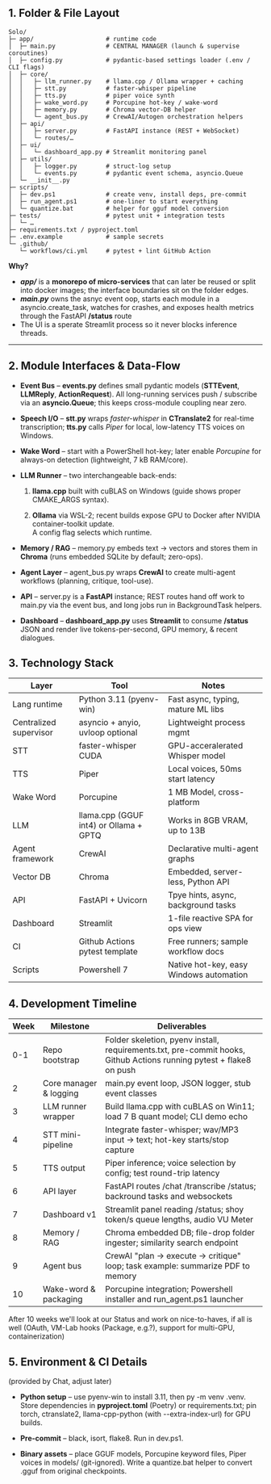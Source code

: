
## 1. Folder & File Layout 

``` Text
Solo/
├─ app/                    # runtime code
│  ├─ main.py              # CENTRAL MANAGER (launch & supervise coroutines)
│  ├─ config.py            # pydantic-based settings loader (.env / CLI flags)
│  ├─ core/
│  │   ├─ llm_runner.py    # llama.cpp / Ollama wrapper + caching
│  │   ├─ stt.py           # faster-whisper pipeline
│  │   ├─ tts.py           # piper voice synth
│  │   ├─ wake_word.py     # Porcupine hot-key / wake-word
│  │   ├─ memory.py        # Chroma vector-DB helper
│  │   └─ agent_bus.py     # CrewAI/Autogen orchestration helpers
│  ├─ api/
│  │   ├─ server.py        # FastAPI instance (REST + WebSocket)
│  │   └─ routes/…
│  ├─ ui/
│  │   └─ dashboard_app.py # Streamlit monitoring panel
│  ├─ utils/
│  │   ├─ logger.py        # struct-log setup
│  │   └─ events.py        # pydantic event schema, asyncio.Queue
│  └─ __init__.py
├─ scripts/
│  ├─ dev.ps1              # create venv, install deps, pre-commit
│  ├─ run_agent.ps1        # one-liner to start everything
│  └─ quantize.bat         # helper for gguf model conversion
├─ tests/                  # pytest unit + integration tests
│  └─ …
├─ requirements.txt / pyproject.toml
├─ .env.example            # sample secrets
└─ .github/
   └─ workflows/ci.yml     # pytest + lint GitHub Action
```


**Why?**
- ***app/*** is a **monorepo of micro-services** that can later be reused or split into docker images; the interface boundaries sit on the folder edges.
- ***main.py*** owns the asnyc event oop, starts each module in a asyncio.create_task,
	watches for crashes, and exposes health metrics through the FastAPI **/status** route
- The UI is a sperate Streamlit process so it never blocks inference threads.

---

## 2. Module Interfaces & Data-Flow

- **Event Bus** – **events.py** defines small pydantic models (**STTEvent**, **LLMReply**, **ActionRequest**). All long-running services push / subscribe via an **asyncio.Queue**; this keeps cross-module coupling near zero.

- **Speech I/O** – **stt.py** wraps _faster-whisper_ in **CTranslate2** for real-time transcription; **tts.py** calls _Piper_ for local, low-latency TTS voices on Windows.

- **Wake Word** – start with a PowerShell hot-key; later enable _Porcupine_ for always-on detection (lightweight, 7 kB RAM/core).

- **LLM Runner** – two interchangeable back-ends:    
    1. **llama.cpp** built with cuBLAS on Windows (guide shows proper CMAKE_ARGS syntax).
    
    2. **Ollama** via WSL-2; recent builds expose GPU to Docker after NVIDIA container-toolkit update.  
	A config flag selects which runtime.
    
- **Memory / RAG** – memory.py embeds text → vectors and stores them in **Chroma** (runs embedded SQLite by default; zero-ops).

- **Agent Layer** – agent_bus.py wraps **CrewAI** to create multi-agent workflows (planning, critique, tool-use).
  
- **API** – server.py is a **FastAPI** instance; REST routes hand off work to main.py via the event bus, and long jobs run in BackgroundTask helpers.

- **Dashboard** – **dashboard_app.py** uses **Streamlit** to consume **/status** JSON and render live tokens-per-second, GPU memory, & recent dialogues.

## 3. Technology Stack


| Layer                  | Tool                                   | Notes                                   |
| ---------------------- | -------------------------------------- | --------------------------------------- |
| Lang runtime           | Python 3.11 (pyenv-win)                | Fast async, typing, mature ML libs      |
| Centralized supervisor | asyncio + anyio, uvloop optional       | Lightweight process mgmt                |
| STT                    | faster-whisper CUDA                    | GPU-acceralerated Whisper model         |
| TTS                    | Piper                                  | Local voices, 50ms start latency        |
| Wake Word              | Porcupine                              | 1 MB Model, cross-platform              |
| LLM                    | llama.cpp (GGUF int4) or Ollama + GPTQ | Works in 8GB VRAM, up to 13B            |
| Agent framework        | CrewAI                                 | Declarative multi-agent graphs          |
| Vector DB              | Chroma                                 | Embedded, server-less, Python API       |
| API                    | FastAPI + Uvicorn                      | Tpye hints, async, background tasks     |
| Dashboard              | Streamlit                              | 1-file reactive SPA for ops view        |
| CI                     | Github Actions pytest template         | Free runners; sample workflow docs      |
| Scripts                | Powershell 7                           | Native hot-key, easy Windows automation |
## 4. Development Timeline

| Week | Milestone              | Deliverables                                                                                                        |
| ---- | ---------------------- | ------------------------------------------------------------------------------------------------------------------- |
| 0-1  | Repo bootstrap         | Folder skeletion, pyenv install, requirements.txt, pre-commit hooks, Github Actions running pytest + flake8 on push |
| 2    | Core manager & logging | main.py event loop, JSON logger, stub event classes                                                                 |
| 3    | LLM runner wrapper     | Build llama.cpp with cuBLAS on Win11; load 7 B quant model; CLI demo echo                                           |
| 4    | STT mini-pipeline      | Integrate faster-whisper; wav/MP3 input -> text; hot-key starts/stop capture                                        |
| 5    | TTS output             | Piper inference; voice selection by config; test round-trip latency                                                 |
| 6    | API layer              | FastAPI routes /chat /transcribe /status; backround tasks and websockets                                            |
| 7    | Dashboard v1           | Streamlit panel reading /status; shoy token/s queue lengths, audio VU Meter                                         |
| 8    | Memory / RAG           | Chroma embedded DB; file-drop folder ingester; similarity search endpoint                                           |
| 9    | Agent bus              | CrewAI "plan -> execute -> critique" loop; task example: summarize PDF to memory                                    |
| 10   | Wake-word & packaging  | Porcupine integration; Powershell installer and run_agent.ps1 launcher                                              |

After 10 weeks we'll look at our Status and work on nice-to-haves, if all is well (OAuth, VM-Lab hooks (Package, e.g.?), support for multi-GPU, containerization)


## 5. Environment & CI Details
(provided by Chat, adjust later)

- **Python setup** – use pyenv-win to install 3.11, then py -m venv .venv. Store dependencies in **pyproject.toml** (Poetry) or requirements.txt; pin torch, ctranslate2, llama-cpp-python (with --extra-index-url) for GPU builds.

- **Pre-commit** – black, isort, flake8. Run in dev.ps1.
   
- **Binary assets** – place GGUF models, Porcupine keyword files, Piper voices in models/ (git-ignored). Write a quantize.bat helper to convert .gguf from original checkpoints.
   
